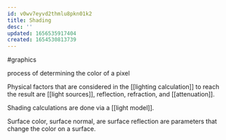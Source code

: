```yaml
---
id: v0wv7eyvd2thmlu8pkn01k2
title: Shading
desc: ''
updated: 1656535917404
created: 1654530813739
---
```

#graphics 

process of determining the color of a pixel

Physical factors that are considered in the [[lighting calculation]] to reach the result are [[light sources]], reflection, refraction, and [[attenuation]].

Shading calculations are done via a [[light model]].

Surface color, surface normal, are surface reflection are parameters that change the color on a surface.
